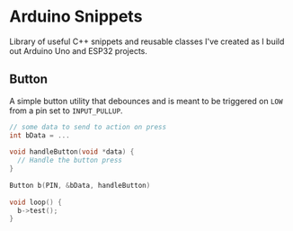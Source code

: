 # Arduino Snippets

Library of useful C++ snippets and reusable classes I've created as I build out Arduino Uno and ESP32 projects.

## Button

A simple button utility that debounces and is meant to be triggered on `LOW` from a pin set to `INPUT_PULLUP`.


```cpp
// some data to send to action on press
int bData = ... 
 
void handleButton(void *data) {
  // Handle the button press
}
 
Button b(PIN, &bData, handleButton)
 
void loop() {
  b->test();
}
```